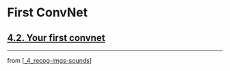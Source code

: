# First ConvNet
## [**4.2.** Your first convnet]()

---
from [[_4_recog-imgs-sounds]]

[//begin]: # "Autogenerated link references for markdown compatibility"
[_4_recog-imgs-sounds]: ../_4_recog-imgs-sounds.md "Recog Img + Sounds"
[//end]: # "Autogenerated link references"